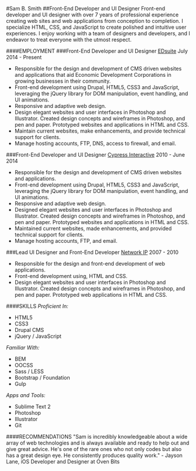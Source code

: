 #Sam B. Smith
##Front-End Developer and UI Designer
Front-end developer and UI designer with over 7 years of professional experience creating web sites and web applications from conception to completion. I specialize HTML, CSS, and JavaScript to create polished and intuitive user experiences. I enjoy working with a team of designers and developers, and I endeavor to treat everyone with the utmost respect.

####EMPLOYMENT
###Front-End Developer and UI Designer
[EDsuite](http://edsuite.com/)
July 2014 - Present

* Responsible for the design and development of CMS driven websites and applications that aid Economic Development Corporations in growing businesses in their community.
* Front-end development using Drupal, HTML5, CSS3 and JavaScript, leveraging the jQuery library for DOM manipulation, event handling, and UI animations.
* Responsive and adaptive web design.
* Design elegant websites and user interfaces in Photoshop and Illustrator. Created design concepts and wireframes in Photoshop, and pen and paper. Prototyped websites and applications in HTML and CSS.
* Maintain current websites, make enhancements, and provide technical support for clients.
* Manage hosting accounts, FTP, DNS, access to firewall, and email.

###Front-End Developer and UI Designer
[Cypress Interactive](http://cypressinteractive.com/)
2010 - June 2014
		
* Responsible for the design and development of CMS driven websites and applications.
* Front-end development using Drupal, HTML5, CSS3 and JavaScript, leveraging the jQuery library for DOM manipulation, event handling, and UI animations.
* Responsive and adaptive web design.
* Designed elegant websites and user interfaces in Photoshop and Illustrator. Created design concepts and wireframes in Photoshop, and pen and paper. Prototyped websites and applications in HTML and CSS.
* Maintained current websites, made enhancements, and provided technical support for clients.
* Manage hosting accounts, FTP, and email.
		
###Lead UI Designer and Front-End Developer
[Network IP](http://networkip.net/)
2007 - 2010

* Responsible for the design and front-end development of web applications.
* Front-end development using, HTML and CSS.
* Design elegant websites and user interfaces in Photoshop and Illustrator. Created design concepts and wireframes in Photoshop, and pen and paper. Prototyped web applications in HTML and CSS.

####SKILLS
*Proficient In:*
		
* HTML5
* CSS3
* Drupal CMS
* jQuery / JavaScript
		

*Familiar With:*
		
* BEM
* OOCSS
* Sass / LESS
* Bootstrap / Foundation
* Gulp
		

*Apps and Tools:*

* Sublime Text 2
* Photoshop
* Illustrator
* Git
		

####RECOMMENDATIONS
"Sam is incredibly knowledgeable about a wide array of web technologies and is always available and ready to help out and give great advice. He's one of the rare ones who not only codes but also has a great design eye. He consistently produces quality work." - Jayson Lane, iOS Developer and Designer at Oven Bits